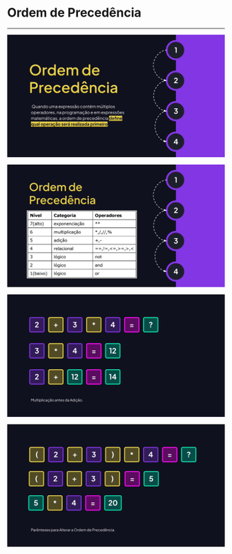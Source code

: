 # Ordem de Precedência

---

![image.png](assets/aula04-1.png)

![image.png](assets/aula04-2.png)

![image.png](assets/aula04-3.png)

![image.png](assets/aula04-4.png)
